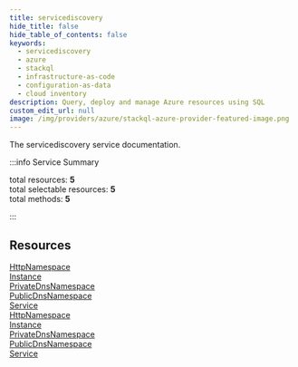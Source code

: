 ```yaml
---
title: servicediscovery
hide_title: false
hide_table_of_contents: false
keywords:
  - servicediscovery
  - azure
  - stackql
  - infrastructure-as-code
  - configuration-as-data
  - cloud inventory
description: Query, deploy and manage Azure resources using SQL
custom_edit_url: null
image: /img/providers/azure/stackql-azure-provider-featured-image.png
---
```


The servicediscovery service documentation.

:::info Service Summary

<div class="row">
<div class="providerDocColumn">
<span>total resources:&nbsp;<b>5</b></span><br />
<span>total selectable resources:&nbsp;<b>5</b></span><br />
<span>total methods:&nbsp;<b>5</b></span><br />
</div>
</div>

:::

## Resources
<div class="row">
<div class="providerDocColumn">
<a href="/providers/azure/servicediscovery/HttpNamespace/">HttpNamespace</a><br />
<a href="/providers/azure/servicediscovery/Instance/">Instance</a><br />
<a href="/providers/azure/servicediscovery/PrivateDnsNamespace/">PrivateDnsNamespace</a><br />
<a href="/providers/azure/servicediscovery/PublicDnsNamespace/">PublicDnsNamespace</a><br />
<a href="/providers/azure/servicediscovery/Service/">Service</a>
</div>
<div class="providerDocColumn">
<a href="/providers/azure/servicediscovery/HttpNamespace/">HttpNamespace</a><br />
<a href="/providers/azure/servicediscovery/Instance/">Instance</a><br />
<a href="/providers/azure/servicediscovery/PrivateDnsNamespace/">PrivateDnsNamespace</a><br />
<a href="/providers/azure/servicediscovery/PublicDnsNamespace/">PublicDnsNamespace</a><br />
<a href="/providers/azure/servicediscovery/Service/">Service</a>
</div>
</div>
